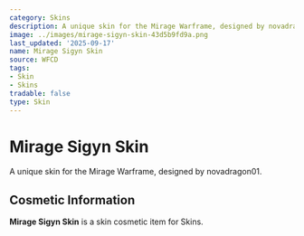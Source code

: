 ```yaml
---
category: Skins
description: A unique skin for the Mirage Warframe, designed by novadragon01.
image: ../images/mirage-sigyn-skin-43d5b9fd9a.png
last_updated: '2025-09-17'
name: Mirage Sigyn Skin
source: WFCD
tags:
- Skin
- Skins
tradable: false
type: Skin
---
```


# Mirage Sigyn Skin

A unique skin for the Mirage Warframe, designed by novadragon01.

## Cosmetic Information

**Mirage Sigyn Skin** is a skin cosmetic item for Skins.

